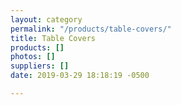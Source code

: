 ```yaml
---
layout: category
permalink: "/products/table-covers/"
title: Table Covers
products: []
photos: []
suppliers: []
date: 2019-03-29 18:18:19 -0500

---
```

